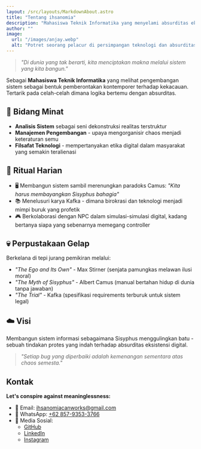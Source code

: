 ```yaml
---
layout: /src/layouts/MarkdownAbout.astro
title: "Tentang ihsanomia"
description: "Mahasiswa Teknik Informatika yang menyelami absurditas eksistensi"
author: ""
image:
  url: "/images/anjay.webp"
  alt: "Potret seorang pelacur di persimpangan teknologi dan absurditas"
---
```

> *"Di dunia yang tak berarti, kita menciptakan makna melalui sistem yang kita bangun."*

Sebagai **Mahasiswa Teknik Informatika** yang melihat pengembangan sistem sebagai bentuk pemberontakan kontemporer terhadap kekacauan. Tertarik pada celah-celah dimana logika bertemu dengan absurditas.

## 🔮 Bidang Minat
- **Analisis Sistem** sebagai seni dekonstruksi realitas terstruktur
- **Manajemen Pengembangan** - upaya mengorganisir chaos menjadi keteraturan semu
- **Filsafat Teknologi** - mempertanyakan etika digital dalam masyarakat yang semakin teralienasi

## 📜 Ritual Harian
- 🖥️ Membangun sistem sambil merenungkan paradoks Camus: *"Kita harus membayangkan Sisyphus bahagia"*
- 📚 Menelusuri karya Kafka - dimana birokrasi dan teknologi menjadi mimpi buruk yang profetik
- 🎮 Berkolaborasi dengan NPC dalam simulasi-simulasi digital, kadang bertanya siapa yang sebenarnya memegang controller

## 💀 Perpustakaan Gelap
Berkelana di tepi jurang pemikiran melalui:
- *"The Ego and Its Own"* - Max Stirner (senjata pamungkas melawan ilusi moral)
- *"The Myth of Sisyphus"* - Albert Camus (manual bertahan hidup di dunia tanpa jawaban)
- *"The Trial"* - Kafka (spesifikasi requirements terburuk untuk sistem legal)

## ☁️ Visi
Membangun sistem informasi sebagaimana Sisyphus menggulingkan batu - sebuah tindakan protes yang indah terhadap absurditas eksistensi digital. 

> *"Setiap bug yang diperbaiki adalah kemenangan sementara atas chaos semesta."*

## Kontak 
**Let's conspire against meaninglessness:**
- 📧 Email: <a href="mailto:ihsanomiacanworks@gmail.com" class="text-primary hover:underline">ihsanomiacanworks@gmail.com</a>
- 📱 WhatsApp: <a href="https://wa.me/6286793533766" class="text-primary hover:underline">+62 857-9353-3766</a>
- 🔗 Media Sosial:
  - [GitHub](https://github.com/ihsanomia)
  - [LinkedIn](https://www.linkedin.com/in/ihsan-muhammad-1b0800363/)
  - [Instagram](https://instagram.com/ihsanomia)

